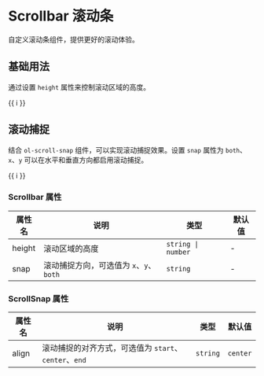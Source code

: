# Scrollbar 滚动条

自定义滚动条组件，提供更好的滚动体验。

## 基础用法

通过设置 `height` 属性来控制滚动区域的高度。

<ol-scrollbar height="400px">
<div v-for="i in 20" :key="i" class="text-lg h-50px bg-primary my-1 rounded-md text-center line-height-50px">
  {{ i }}
</div>
</ol-scrollbar>

## 滚动捕捉

结合 `ol-scroll-snap` 组件，可以实现滚动捕捉效果。设置 `snap` 属性为 `both`、`x`、`y` 可以在水平和垂直方向都启用滚动捕捉。

<ol-scrollbar height="400px" snap="both">
  <ol-scroll-snap
    v-for="i in 10"
    :key="i"
    align="start"
    class="text-3xl h-400px bg-primary my-1 rounded-md text-center line-height-400px"
  >
    {{ i }}
  </ol-scroll-snap>
</ol-scrollbar>

### Scrollbar 属性

| 属性名 | 说明 | 类型 | 默认值 |
| --- | --- | --- | --- |
| height | 滚动区域的高度 | `string \| number` | - |
| snap | 滚动捕捉方向，可选值为 `x`、`y`、`both` | `string` | - |

### ScrollSnap 属性

| 属性名 | 说明 | 类型 | 默认值 |
| --- | --- | --- | --- |
| align | 滚动捕捉的对齐方式，可选值为 `start`、`center`、`end` | `string` | `center` |
